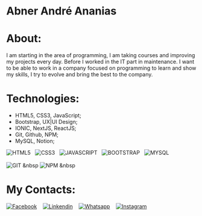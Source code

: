 # Abner André Ananias

# About:
I am starting in the area of ​​programming, I am taking courses and improving my projects every day. Before I worked in the IT part in maintenance. I want to be able to work in a company focused on programming to learn and show my skills, I try to evolve and bring the best to the company.

# Technologies:

* HTML5, CSS3, JavaScript;
* Bootstrap, UX|UI Design;
* IONIC, NextJS, ReactJS;
* Git, Github, NPM;
* MySQL, Notion;

![HTML5](https://cdn1.iconfinder.com/data/icons/logotypes/32/badge-html-5-64.png)&nbsp;&nbsp;
![CSS3](https://cdn1.iconfinder.com/data/icons/logotypes/32/badge-css-3-64.png)&nbsp;&nbsp;
![JAVASCRIPT](https://cdn4.iconfinder.com/data/icons/logos-and-brands/512/187_Js_logo_logos-64.png)&nbsp;&nbsp;
![BOOTSTRAP](https://cdn-icons-png.flaticon.com/64/5968/5968672.png)&nbsp;&nbsp;
![MYSQL](https://cdn0.iconfinder.com/data/icons/logos-brands-in-colors/128/react_color-64.png)<br><br>
![GIT](https://cdn3.iconfinder.com/data/icons/social-media-2169/24/social_media_social_media_logo_git-64.png)&nbsp;&nbsp
![NPM](https://cdn1.iconfinder.com/data/icons/programing-development-8/24/npm_logo-64.png)&nbsp;&nbsp

# My Contacts:

[![Facebook](https://cdn1.iconfinder.com/data/icons/logotypes/32/square-facebook-64.png)](https://www.facebook.com/abnerandre.ananias.5)&nbsp;&nbsp;&nbsp;
[![Linkendin](https://cdn1.iconfinder.com/data/icons/logotypes/32/square-linkedin-64.png)](https://www.linkedin.com/in/abner-andr%C3%A9-ananias-423a641a2/)&nbsp;&nbsp;&nbsp;
[![Whatsapp](https://cdn3.iconfinder.com/data/icons/2018-social-media-logotypes/1000/2018_social_media_popular_app_logo-whatsapp-64.png)](https://api.whatsapp.com/send?phone=5516996135250&text=Ol%C3%A1%2C%20Gostaria%20de%20Entrar%20Em%20Contato)&nbsp;&nbsp;&nbsp;
[![Instagram](https://cdn2.iconfinder.com/data/icons/social-media-applications/64/social_media_applications_3-instagram-64.png)](https://www.instagram.com/abner.andre/)



